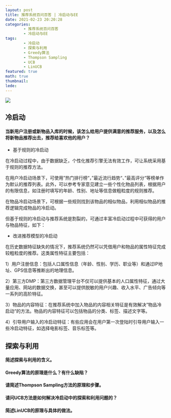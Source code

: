 ```yaml
---
layout: post
title: 推荐系统百问百答 | 冷启动与EE
date: 2021-02-23 20:20:28
categories: 
        - 推荐系统百问百答
        - 冷启动与EE
tags:
        - 冷启动
        - 探索与利用
        - Greedy算法
        - Thompson Sampling
        - UCB
        - LinUCB
featured: true
math: true
thumbnail: 
lede:  
---
```

![](https://tva1.sinaimg.cn/large/008eGmZEly1gnsoogubu1j31c40qomyj.jpg)
## 冷启动

#### 当新用户注册或新物品入库的时候，该怎么给用户提供满意的推荐服务，以及怎么将新物品推荐出去，推荐给喜欢他的用户？

- 基于规则的冷启动

在冷启动过程中，由于数据缺乏，个性化推荐引擎无法有效工作，可让系统采用基于规则的推荐方法。

在用户冷启动场景下，可使用”热门排行榜“，”最近流行趋势“、”最高评分“等榜单作为默认的推荐列表。此外，可以参考专家意见建立一些个性化物品列表，根据用户的有限信息，如注册时填写的年龄、性别、地址等信息做粗粒度的规则推荐。

在物品冷启动场景下，可根据一些规则找到该物品的相似物品，利用相似物品的推荐逻辑完成物品的冷启动。

但基于规则的冷启动与推荐系统是割裂的，可通过丰富冷启动过程中可获得的用户与物品特征，如下：

- 改进推荐模型的冷启动

在历史数据特征缺失的情况下，推荐系统仍然可以凭借用户和物品的属性特征完成较粗粒度的推荐。这类属性特征主要包括：

1）用户注册信息：包括人口属性信息（年龄、性别、学历、职业等）和通过IP地址、GPS信息等推断出的地理信息。

2）第三方DMP：第三方数据管理平台不仅可以提供基本的人口属性特征，通过大量应用、网站的数据交换，甚至可以提供脱敏的用户兴趣、收入水平、广告倾向等一系列的高阶特征。

3）物品的内容特征：在推荐系统中加入物品的内容相关特征是有效解决”物品冷启动“的方法。物品的内容特征可以包括物品的分类、标签、描述文字等。

4）引导用户输入的冷启动特征：有些应用会在用户第一次登陆时引导用户输入一些冷启动特征，如选择电影标签、音乐标签等。

## 探索与利用


#### 简述探索与利用的含义。

#### Greedy算法的原理是什么？有什么缺陷？

#### 请简述Thompson Sampling方法的原理和步骤。

#### 请问UCB方法是如何解决冷启动中的探索和利用问题的？

#### 简述LinUCB的原理与具体的做法。

